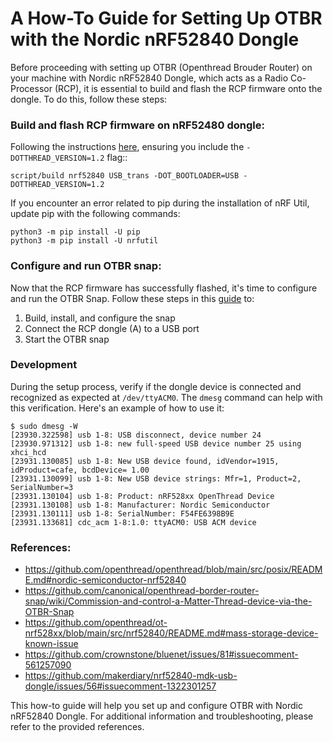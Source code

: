 # A How-To Guide for Setting Up OTBR with the Nordic nRF52840 Dongle

Before proceeding with setting up OTBR (Openthread Brouder Router) on your machine with Nordic nRF52840 Dongle, which acts as a Radio Co-Processor (RCP), 
it is essential to build and flash the RCP firmware onto the dongle.  To do this, follow these steps:

### Build and flash RCP firmware on nRF52480 dongle:

Following the instructions [here](https://github.com/openthread/openthread/blob/main/src/posix/README.md#build-1), 
ensuring you include the `-DOTTHREAD_VERSION=1.2` flag::
```
script/build nrf52840 USB_trans -DOT_BOOTLOADER=USB -DOTTHREAD_VERSION=1.2
```

If you encounter an error related to pip during the installation of nRF Util, update pip with the following commands:
```
python3 -m pip install -U pip
python3 -m pip install -U nrfutil
```

### Configure and run OTBR snap:

Now that the RCP firmware has successfully flashed, it's time to configure and run the OTBR Snap. 
Follow these steps in this [guide](https://github.com/canonical/openthread-border-router-snap/wiki/Commission-and-control-a-Matter-Thread-device-via-the-OTBR-Snap#install-and-configure-the-otbr-snap)
to:

1. Build, install, and configure the snap
2. Connect the RCP dongle (A) to a USB port
3. Start the OTBR snap


### Development 
During the setup process, verify if the dongle device is connected and recognized as expected at `/dev/ttyACM0`. 
The `dmesg` command can help with this verification. 
Here's an example of how to use it: 
```
$ sudo dmesg -W
[23930.322598] usb 1-8: USB disconnect, device number 24
[23930.971312] usb 1-8: new full-speed USB device number 25 using xhci_hcd
[23931.130085] usb 1-8: New USB device found, idVendor=1915, idProduct=cafe, bcdDevice= 1.00
[23931.130099] usb 1-8: New USB device strings: Mfr=1, Product=2, SerialNumber=3
[23931.130104] usb 1-8: Product: nRF528xx OpenThread Device
[23931.130108] usb 1-8: Manufacturer: Nordic Semiconductor
[23931.130111] usb 1-8: SerialNumber: F54FE6398B9E
[23931.133681] cdc_acm 1-8:1.0: ttyACM0: USB ACM device
```

### References:
- https://github.com/openthread/openthread/blob/main/src/posix/README.md#nordic-semiconductor-nrf52840
- https://github.com/canonical/openthread-border-router-snap/wiki/Commission-and-control-a-Matter-Thread-device-via-the-OTBR-Snap
- https://github.com/openthread/ot-nrf528xx/blob/main/src/nrf52840/README.md#mass-storage-device-known-issue
- https://github.com/crownstone/bluenet/issues/81#issuecomment-561257090
- https://github.com/makerdiary/nrf52840-mdk-usb-dongle/issues/56#issuecomment-1322301257

This how-to guide will help you set up and configure OTBR with Nordic nRF52840 Dongle. 
For additional information and troubleshooting, please refer to the provided references.
